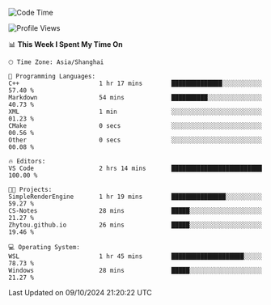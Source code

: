 <!--START_SECTION:waka-->
![Code Time](http://img.shields.io/badge/Code%20Time-2%2C036%20hrs%2052%20mins-blue)

![Profile Views](http://img.shields.io/badge/Profile%20Views-0-blue)

📊 **This Week I Spent My Time On** 

```text
🕑︎ Time Zone: Asia/Shanghai

💬 Programming Languages: 
C++                      1 hr 17 mins        ██████████████░░░░░░░░░░░   57.40 % 
Markdown                 54 mins             ██████████░░░░░░░░░░░░░░░   40.73 % 
XML                      1 min               ░░░░░░░░░░░░░░░░░░░░░░░░░   01.23 % 
CMake                    0 secs              ░░░░░░░░░░░░░░░░░░░░░░░░░   00.56 % 
Other                    0 secs              ░░░░░░░░░░░░░░░░░░░░░░░░░   00.08 % 

🔥 Editors: 
VS Code                  2 hrs 14 mins       █████████████████████████   100.00 % 

🐱‍💻 Projects: 
SimpleRenderEngine       1 hr 19 mins        ███████████████░░░░░░░░░░   59.27 % 
CS-Notes                 28 mins             █████░░░░░░░░░░░░░░░░░░░░   21.27 % 
Zhytou.github.io         26 mins             █████░░░░░░░░░░░░░░░░░░░░   19.46 % 

💻 Operating System: 
WSL                      1 hr 45 mins        ████████████████████░░░░░   78.73 % 
Windows                  28 mins             █████░░░░░░░░░░░░░░░░░░░░   21.27 % 
```


 Last Updated on 09/10/2024 21:20:22 UTC
<!--END_SECTION:waka-->